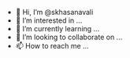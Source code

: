 - 👋 Hi, I’m @skhasanavali
- 👀 I’m interested in ...
- 🌱 I’m currently learning ...
- 💞️ I’m looking to collaborate on ...
- 📫 How to reach me ...

<!---
skhasanavali/skhasanavali is a ✨ special ✨ repository because its `README.md` (this file) appears on your GitHub profile.
You can click the Preview link to take a look at your changes.
--->
